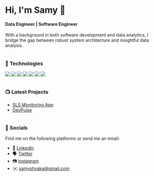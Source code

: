 # Hi, I'm Samy 👋 
#### Data Engineer | Software Engineer

With a background in both software development and data analytics, I bridge the gap between robust system architecture and insightful data analysis.

#

### 🧰 Technologies
<img align="left" src="https://img.shields.io/badge/javascript-%23323330.svg?style=for-the-badge&logo=javascript&logoColor=%23F7DF1E" />
<img align="left" src="https://img.shields.io/badge/Java-ED8B00?style=for-the-badge&logo=openjdk&logoColor=white"/>
<img align="left" src="https://img.shields.io/badge/Node.js-43853D?style=for-the-badge&logo=node.js&logoColor=white" /> 
<img align="left" src="https://shields.io/badge/react-black?logo=react&style=for-the-badge" />
<img align="left" src="https://img.shields.io/badge/Vue-35495E?style=for-the-badge&logo=vuedotjs&logoColor=4FC08D" />
<img  align="left" src="https://img.shields.io/badge/python-3670A0?style=for-the-badge&logo=python&logoColor=ffdd54"/>
<img src="https://img.shields.io/badge/c++-%2300599C.svg?style=for-the-badge&logo=c%2B%2B&logoColor=white"/> 

#

### 📺 Latest Projects

<ul>
    <li><a href="https://app.slsenergy.io/">SLS Monitoring App</a></li>
   <li><a href="https://devpulse.org/">DevPulse</a></li>
</ul>

#

### 📱 Socials
Find me on the following platforms or send me an email:
* 👔 [LinkedIn](https://www.linkedin.com/in/samuel-d-shyaka-0aba40184/)
* 🗣 [Twitter](https://twitter.com/samyshyaka)
* 📷 [Instagram](https://www.instagram.com/samyshyaka/)
* ✉️ [samyshyaka@gmail.com](mailto:samyshyaka@gmail.com)

[website]: https://samyshyaka.com
